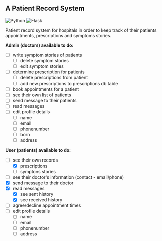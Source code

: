 ## A Patient Record System

![Python](https://img.shields.io/badge/python-3670A0?style=for-the-badge&logo=python&logoColor=ffdd54)
![Flask](https://img.shields.io/badge/flask-%23000.svg?style=for-the-badge&logo=flask&logoColor=white)

Patient record system for hospitals in order to keep track of their patients appointments, prescriptions and symptoms stories. 

<b>Admin (doctors) available to do:</b>
- [ ] write symptom stories of patients
    - [ ] delete symptom stories 
    - [ ] edit symptom stories 
- [ ] determine prescription for patients
    - [ ] delete prescriptions from patient
    - [ ] add new prescriptions to prescriptions db table
- [ ] book appointments for a patient
- [ ] see their own list of patients
- [ ] send message to their patients
- [ ] read messages
- [ ] edit profile details
    - [ ] name
    - [ ] email
    - [ ] phonenumber
    - [ ] born
    - [ ] address

<b>User (patients) available to do:</b>
- [ ] see their own records
    - [x] prescriptions
    - [ ] symptons stories
- [ ] see their doctor's information (contact - email/phone)
- [x] send message to their doctor
- [x] read messages
    - [x] see sent history
    - [x] see received history
- [ ] agree/decline appointment times
- [ ] edit profile details
    - [ ] name
    - [ ] email
    - [ ] phonenumber
    - [ ] address